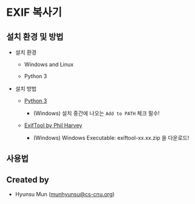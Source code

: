 # EXIF 복사기

## 설치 환경 및 방법

- 설치 환경

  - Windows and Linux

  - Python 3

- 설치 방법

  - [Python 3](https://www.python.org/downloads/)

    - (Windows) 설치 중간에 나오는 `Add to PATH` 체크 필수!

  - [ExifTool by Phil Harvey](https://exiftool.org/)

    - (Windows) Windows Executable: exiftool-xx.xx.zip 을 다운로드!

## 사용법


## Created by

- Hyunsu Mun (munhyunsu@cs-cnu.org)

